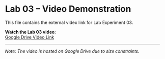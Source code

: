 # Lab 03 – Video Demonstration

This file contains the external video link for Lab Experiment 03.

**Watch the Lab 03 video:**  
[Google Drive Video Link](https://drive.google.com/drive/folders/1rXtLl5S8V0KqBavA_bxlVZdxj-JpfSwe?usp=sharing)

---

*Note: The video is hosted on Google Drive due to size constraints.*
